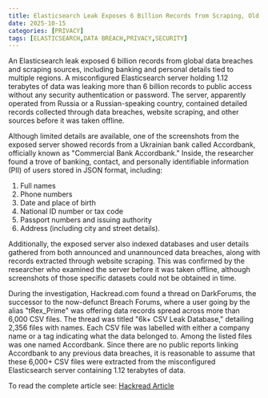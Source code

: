 ```yaml
---
title: Elasticsearch Leak Exposes 6 Billion Records from Scraping, Old and New Breaches
date: 2025-10-15
categories: [PRIVACY]
tags: [ELASTICSEARCH,DATA BREACH,PRIVACY,SECURITY]
---
```


An Elasticsearch leak exposed 6 billion records from global data breaches and scraping sources, including banking and personal details tied to multiple regions. A misconfigured Elasticsearch server holding 1.12 terabytes of data was leaking more than 6 billion records to public access without any security authentication or password. The server, apparently operated from Russia or a Russian-speaking country, contained detailed records collected through data breaches, website scraping, and other sources before it was taken offline.

Although limited details are available, one of the screenshots from the exposed server showed records from a Ukrainian bank called Accordbank, officially known as "Commercial Bank Accordbank." Inside, the researcher found a trove of banking, contact, and personally identifiable information (PII) of users stored in JSON format, including:
1. Full names
2. Phone numbers
3. Date and place of birth
4. National ID number or tax code
5. Passport numbers and issuing authority
6. Address (including city and street details).

Additionally, the exposed server also indexed databases and user details gathered from both announced and unannounced data breaches, along with records extracted through website scraping. This was confirmed by the researcher who examined the server before it was taken offline, although screenshots of those specific datasets could not be obtained in time.

During the investigation, Hackread.com found a thread on DarkForums, the successor to the now-defunct Breach Forums, where a user going by the alias "tRex_Prime" was offering data records spread across more than 6,000 CSV files. The thread was titled "6k+ CSV Leak Database," detailing 2,356 files with names. Each CSV file was labelled with either a company name or a tag indicating what the data belonged to. Among the listed files was one named Accordbank. Since there are no public reports linking Accordbank to any previous data breaches, it is reasonable to assume that these 6,000+ CSV files were extracted from the misconfigured Elasticsearch server containing 1.12 terabytes of data.

To read the complete article see: [Hackread Article](https://hackread.com/elasticsearch-leak-6-billion-record-scraping-breaches/)
